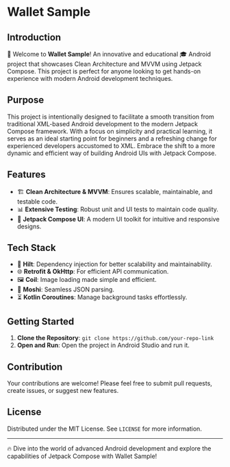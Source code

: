 
# Wallet Sample

## Introduction

🚀 Welcome to **Wallet Sample**! An innovative and educational 🎓 Android project that showcases Clean Architecture and MVVM using Jetpack Compose. This project is perfect for anyone looking to get hands-on experience with modern Android development techniques.

## Purpose
This project is intentionally designed to facilitate a smooth transition from traditional XML-based Android development to the modern Jetpack Compose framework. With a focus on simplicity and practical learning, it serves as an ideal starting point for beginners and a refreshing change for experienced developers accustomed to XML. Embrace the shift to a more dynamic and efficient way of building Android UIs with Jetpack Compose.

## Features

-   🏗️ **Clean Architecture & MVVM**: Ensures scalable, maintainable, and testable code.
-   📊 **Extensive Testing**: Robust unit and UI tests to maintain code quality.
-   📱 **Jetpack Compose UI**: A modern UI toolkit for intuitive and responsive designs.

## Tech Stack

-   🧪 **Hilt**: Dependency injection for better scalability and maintainability.
-   🌐 **Retrofit & OkHttp**: For efficient API communication.
-   🖼️ **Coil**: Image loading made simple and efficient.
-   💾 **Moshi**: Seamless JSON parsing.
-   ⏳ **Kotlin Coroutines**: Manage background tasks effortlessly.

## Getting Started

1.  **Clone the Repository**: `git clone https://github.com/your-repo-link`
2.  **Open and Run**: Open the project in Android Studio and run it.

## Contribution

Your contributions are welcome! Please feel free to submit pull requests, create issues, or suggest new features.

## License

Distributed under the MIT License. See `LICENSE` for more information.

----------

🔥 Dive into the world of advanced Android development and explore the capabilities of Jetpack Compose with Wallet Sample!
